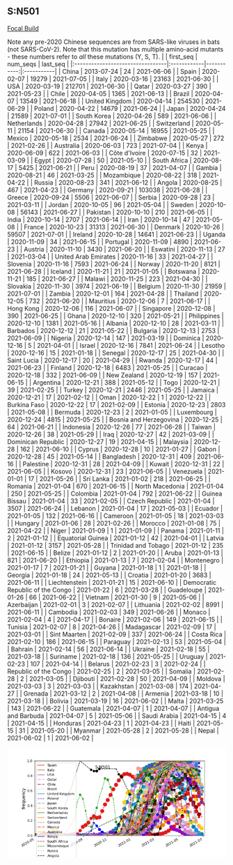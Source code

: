 

## S:N501
[Focal Build](https://nextstrain.org/groups/neherlab/ncov/S.N501)

Note any pre-2020 Chinese sequences are from SARS-like viruses in bats (not SARS-CoV-2).
Note that this mutation has multiple amino-acid mutants - these numbers refer to _all_ these mutations (Y, S, T).
|                                  | first_seq   |   num_seqs | last_seq   |
|:---------------------------------|:------------|-----------:|:-----------|
| China                            | 2013-07-24  |         24 | 2021-06-06 |
| Spain                            | 2020-02-07  |      19279 | 2021-07-05 |
| Italy                            | 2020-03-16  |      23163 | 2021-06-30 |
| USA                              | 2020-03-19  |     212701 | 2021-06-30 |
| Qatar                            | 2020-03-27  |        390 | 2021-05-23 |
| Chile                            | 2020-04-05  |       1365 | 2021-06-13 |
| Brazil                           | 2020-04-07  |      13549 | 2021-06-18 |
| United Kingdom                   | 2020-04-14  |     254530 | 2021-06-29 |
| Poland                           | 2020-04-22  |      14679 | 2021-06-24 |
| Japan                            | 2020-04-24  |      21589 | 2021-07-01 |
| South Korea                      | 2020-04-26  |        589 | 2021-06-06 |
| Netherlands                      | 2020-04-28  |      27942 | 2021-06-25 |
| Switzerland                      | 2020-05-11  |      21154 | 2021-06-30 |
| Canada                           | 2020-05-14  |      16955 | 2021-05-25 |
| Mexico                           | 2020-05-18  |       2534 | 2021-06-24 |
| Zimbabwe                         | 2020-05-27  |        272 | 2021-02-26 |
| Australia                        | 2020-06-03  |        723 | 2021-07-04 |
| Kenya                            | 2020-06-09  |        622 | 2021-06-03 |
| Côte d'Ivoire                    | 2020-07-15  |         32 | 2021-03-09 |
| Egypt                            | 2020-07-28  |         50 | 2021-05-10 |
| South Africa                     | 2020-08-17  |       5425 | 2021-06-21 |
| Peru                             | 2020-08-19  |         37 | 2021-04-07 |
| Gambia                           | 2020-08-21  |         46 | 2021-03-25 |
| Mozambique                       | 2020-08-22  |        318 | 2021-04-22 |
| Russia                           | 2020-08-23  |        341 | 2021-06-12 |
| Angola                           | 2020-08-25  |        467 | 2021-04-23 |
| Germany                          | 2020-09-21  |     103038 | 2021-06-28 |
| Greece                           | 2020-09-24  |       5506 | 2021-06-07 |
| Serbia                           | 2020-09-28  |         23 | 2021-03-11 |
| Jordan                           | 2020-10-05  |         96 | 2021-05-04 |
| Sweden                           | 2020-10-08  |      56143 | 2021-06-27 |
| Pakistan                         | 2020-10-10  |        210 | 2021-06-05 |
| India                            | 2020-10-14  |       2707 | 2021-06-14 |
| Iran                             | 2020-10-14  |         47 | 2021-05-08 |
| France                           | 2020-10-23  |      31313 | 2021-06-30 |
| Denmark                          | 2020-10-26  |      59507 | 2021-07-01 |
| Ireland                          | 2020-10-28  |      14641 | 2021-06-23 |
| Uganda                           | 2020-11-09  |         34 | 2021-06-15 |
| Portugal                         | 2020-11-09  |       4890 | 2021-06-23 |
| Austria                          | 2020-11-10  |       3430 | 2021-06-20 |
| Eswatini                         | 2020-11-13  |         27 | 2021-03-04 |
| United Arab Emirates             | 2020-11-16  |         33 | 2021-04-27 |
| Slovenia                         | 2020-11-16  |       7593 | 2021-06-24 |
| Norway                           | 2020-11-20  |       8121 | 2021-06-28 |
| Iceland                          | 2020-11-21  |         21 | 2021-01-05 |
| Botswana                         | 2020-11-21  |        185 | 2021-06-27 |
| Malawi                           | 2020-11-25  |        223 | 2021-04-30 |
| Slovakia                         | 2020-11-30  |       3974 | 2021-06-19 |
| Belgium                          | 2020-11-30  |      21959 | 2021-07-01 |
| Zambia                           | 2020-12-01  |        164 | 2021-04-28 |
| Thailand                         | 2020-12-05  |        732 | 2021-06-20 |
| Mauritius                        | 2020-12-06  |          7 | 2021-06-17 |
| Hong Kong                        | 2020-12-06  |        116 | 2021-06-07 |
| Singapore                        | 2020-12-08  |        390 | 2021-06-25 |
| Ghana                            | 2020-12-10  |        320 | 2021-05-21 |
| Philippines                      | 2020-12-10  |       1381 | 2021-05-16 |
| Albania                          | 2020-12-10  |         28 | 2021-03-11 |
| Barbados                         | 2020-12-12  |         21 | 2021-05-22 |
| Bulgaria                         | 2020-12-13  |       2753 | 2021-06-09 |
| Nigeria                          | 2020-12-14  |        147 | 2021-03-19 |
| Dominica                         | 2020-12-16  |          5 | 2021-04-01 |
| Israel                           | 2020-12-16  |       7841 | 2021-06-24 |
| Lesotho                          | 2020-12-16  |         15 | 2021-01-18 |
| Senegal                          | 2020-12-17  |         25 | 2021-04-30 |
| Saint Lucia                      | 2020-12-17  |         20 | 2021-04-29 |
| Rwanda                           | 2020-12-17  |         44 | 2021-06-23 |
| Finland                          | 2020-12-18  |       6483 | 2021-05-25 |
| Curacao                          | 2020-12-18  |        332 | 2021-06-09 |
| New Zealand                      | 2020-12-19  |        157 | 2021-06-15 |
| Argentina                        | 2020-12-21  |        388 | 2021-05-12 |
| Togo                             | 2020-12-21  |         39 | 2021-02-25 |
| Turkey                           | 2020-12-21  |       2446 | 2021-05-25 |
| Jamaica                          | 2020-12-21  |         17 | 2021-02-12 |
| Oman                             | 2020-12-22  |          1 | 2020-12-22 |
| Burkina Faso                     | 2020-12-22  |         17 | 2021-02-09 |
| Estonia                          | 2020-12-23  |       2803 | 2021-05-08 |
| Bermuda                          | 2020-12-23  |          2 | 2021-01-05 |
| Luxembourg                       | 2020-12-24  |       4815 | 2021-05-25 |
| Bosnia and Herzegovina           | 2020-12-25  |         64 | 2021-06-21 |
| Indonesia                        | 2020-12-26  |         77 | 2021-06-28 |
| Taiwan                           | 2020-12-26  |         38 | 2021-05-29 |
| Iraq                             | 2020-12-27  |         42 | 2021-03-09 |
| Dominican Republic               | 2020-12-27  |         19 | 2021-04-15 |
| Malaysia                         | 2020-12-28  |        162 | 2021-06-10 |
| Cyprus                           | 2020-12-28  |         10 | 2021-01-27 |
| Gabon                            | 2020-12-28  |         45 | 2021-05-14 |
| Bangladesh                       | 2020-12-31  |        409 | 2021-06-16 |
| Palestine                        | 2020-12-31  |         28 | 2021-04-09 |
| Kuwait                           | 2020-12-31  |         22 | 2021-06-05 |
| Kosovo                           | 2020-12-31  |         23 | 2021-06-05 |
| Venezuela                        | 2021-01-01  |         17 | 2021-05-26 |
| Sri Lanka                        | 2021-01-02  |        218 | 2021-06-25 |
| Romania                          | 2021-01-04  |        670 | 2021-06-15 |
| North Macedonia                  | 2021-01-04  |        250 | 2021-05-25 |
| Colombia                         | 2021-01-04  |        792 | 2021-06-22 |
| Guinea Bissau                    | 2021-01-04  |         33 | 2021-02-05 |
| Czech Republic                   | 2021-01-04  |       3507 | 2021-06-24 |
| Lebanon                          | 2021-01-04  |         17 | 2021-05-03 |
| Ecuador                          | 2021-01-05  |        132 | 2021-06-16 |
| Cameroon                         | 2021-01-05  |         18 | 2021-03-03 |
| Hungary                          | 2021-01-06  |         28 | 2021-02-26 |
| Morocco                          | 2021-01-08  |         75 | 2021-04-22 |
| Niger                            | 2021-01-09  |          1 | 2021-01-09 |
| Panama                           | 2021-01-11  |          2 | 2021-01-12 |
| Equatorial Guinea                | 2021-01-12  |         42 | 2021-04-01 |
| Latvia                           | 2021-01-12  |       3157 | 2021-05-28 |
| Trinidad and Tobago              | 2021-01-12  |        235 | 2021-06-15 |
| Belize                           | 2021-01-12  |          2 | 2021-01-20 |
| Aruba                            | 2021-01-13  |        821 | 2021-06-20 |
| Ethiopia                         | 2021-01-13  |          7 | 2021-02-04 |
| Montenegro                       | 2021-01-17  |          7 | 2021-01-21 |
| Guyana                           | 2021-01-18  |          1 | 2021-01-18 |
| Georgia                          | 2021-01-18  |         24 | 2021-05-13 |
| Croatia                          | 2021-01-20  |       3683 | 2021-06-11 |
| Liechtenstein                    | 2021-01-21  |         15 | 2021-06-10 |
| Democratic Republic of the Congo | 2021-01-22  |          6 | 2021-03-28 |
| Guadeloupe                       | 2021-01-26  |         66 | 2021-06-22 |
| Vietnam                          | 2021-01-30  |          9 | 2021-05-06 |
| Azerbaijan                       | 2021-02-01  |          3 | 2021-02-07 |
| Lithuania                        | 2021-02-02  |       8991 | 2021-06-11 |
| Cambodia                         | 2021-02-03  |        349 | 2021-06-26 |
| Monaco                           | 2021-02-04  |          4 | 2021-04-17 |
| Bonaire                          | 2021-02-06  |        149 | 2021-06-15 |
| Tunisia                          | 2021-02-07  |          8 | 2021-04-26 |
| Madagascar                       | 2021-02-09  |         17 | 2021-03-01 |
| Sint Maarten                     | 2021-02-09  |        337 | 2021-06-24 |
| Costa Rica                       | 2021-02-10  |        186 | 2021-06-15 |
| Paraguay                         | 2021-02-13  |         53 | 2021-05-04 |
| Bahrain                          | 2021-02-14  |         56 | 2021-06-14 |
| Ukraine                          | 2021-02-18  |         55 | 2021-03-18 |
| Suriname                         | 2021-02-18  |        136 | 2021-05-25 |
| Uruguay                          | 2021-02-23  |        107 | 2021-04-14 |
| Belarus                          | 2021-02-23  |          3 | 2021-02-24 |
| Republic of the Congo            | 2021-02-25  |          2 | 2021-03-05 |
| Somalia                          | 2021-02-28  |          2 | 2021-03-05 |
| Djibouti                         | 2021-02-28  |         50 | 2021-04-09 |
| Moldova                          | 2021-03-03  |          3 | 2021-03-03 |
| Kazakhstan                       | 2021-03-08  |        174 | 2021-04-27 |
| Grenada                          | 2021-03-12  |          2 | 2021-04-08 |
| Armenia                          | 2021-03-18  |         10 | 2021-03-18 |
| Bolivia                          | 2021-03-19  |         16 | 2021-06-02 |
| Malta                            | 2021-03-25  |        143 | 2021-06-22 |
| Guatemala                        | 2021-04-07  |          1 | 2021-04-07 |
| Antigua and Barbuda              | 2021-04-07  |          5 | 2021-05-06 |
| Saudi Arabia                     | 2021-04-15  |          4 | 2021-04-15 |
| Honduras                         | 2021-04-23  |          1 | 2021-04-23 |
| Haiti                            | 2021-05-15  |         31 | 2021-05-20 |
| Myanmar                          | 2021-05-28  |          2 | 2021-05-28 |
| Nepal                            | 2021-06-02  |          1 | 2021-06-02 |

![Overall trends S.N501](/overall_trends_figures/overall_trends_S.N501.png)